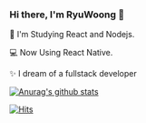### Hi there, I'm RyuWoong 👋

📖 I'm Studying React and Nodejs.

💻 Now Using React Native.

✨ I dream of a fullstack developer

[![Anurag's github stats](https://github-readme-stats.vercel.app/api?username=RyuWoong)](https://github.com/anuraghazra/github-readme-stats)

[![Hits](https://hits.seeyoufarm.com/api/count/incr/badge.svg?url=https%3A%2F%2Fgithub.com%2FRyuWoong%2F&count_bg=%235B8BE0&title_bg=%23555555&icon=&icon_color=%23E7E7E7&title=count&edge_flat=false)](https://hits.seeyoufarm.com)
